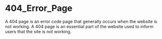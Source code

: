 # 404_Error_Page
A 404 page is an error code page that generally occurs when the website is not working. A 404 page is an essential part of the website used to inform users that the site is not working.
